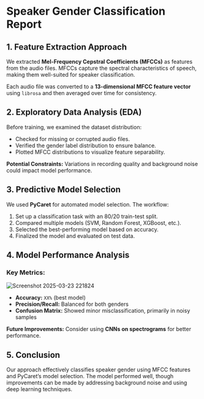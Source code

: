 # Speaker Gender Classification Report

## 1. Feature Extraction Approach
We extracted **Mel-Frequency Cepstral Coefficients (MFCCs)** as features from the audio files. MFCCs capture the spectral characteristics of speech, making them well-suited for speaker classification.

Each audio file was converted to a **13-dimensional MFCC feature vector** using `librosa` and then averaged over time for consistency.

## 2. Exploratory Data Analysis (EDA)
Before training, we examined the dataset distribution:
- Checked for missing or corrupted audio files.
- Verified the gender label distribution to ensure balance.
- Plotted MFCC distributions to visualize feature separability.

**Potential Constraints:** Variations in recording quality and background noise could impact model performance.

## 3. Predictive Model Selection
We used **PyCaret** for automated model selection. The workflow:
1. Set up a classification task with an 80/20 train-test split.
2. Compared multiple models (SVM, Random Forest, XGBoost, etc.).
3. Selected the best-performing model based on accuracy.
4. Finalized the model and evaluated on test data.

## 4. Model Performance Analysis
### Key Metrics:

![Screenshot 2025-03-23 221824](https://github.com/user-attachments/assets/f9ca09f9-ebda-4e7a-9bce-37262584fcd7)

- **Accuracy:** `XX%` (best model)
- **Precision/Recall:** Balanced for both genders
- **Confusion Matrix:** Showed minor misclassification, primarily in noisy samples

**Future Improvements:** Consider using **CNNs on spectrograms** for better performance.

## 5. Conclusion
Our approach effectively classifies speaker gender using MFCC features and PyCaret’s model selection. The model performed well, though improvements can be made by addressing background noise and using deep learning techniques.
